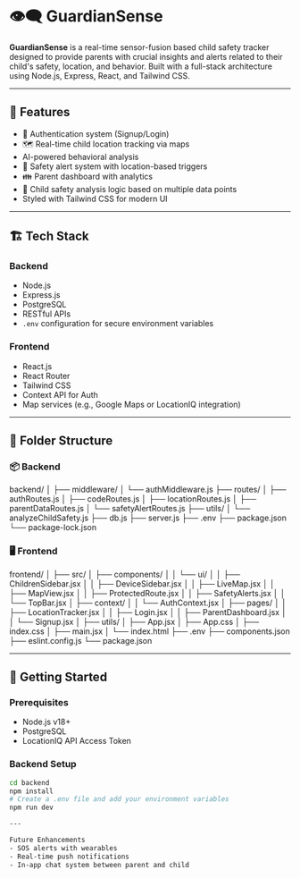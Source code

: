 # 👁️‍🗨️ GuardianSense

**GuardianSense** is a real-time sensor-fusion based child safety tracker designed to provide parents with crucial insights and alerts related to their child's safety, location, and behavior. Built with a full-stack architecture using Node.js, Express, React, and Tailwind CSS.

---

## 🧠 Features

- 🔐 Authentication system (Signup/Login)
- 🗺️ Real-time child location tracking via maps
- AI-powered behavioral analysis
- 🚨 Safety alert system with location-based triggers
- 👪 Parent dashboard with analytics
- 🧪 Child safety analysis logic based on multiple data points
- Styled with Tailwind CSS for modern UI

---

## 🏗️ Tech Stack

### Backend
- Node.js
- Express.js
- PostgreSQL
- RESTful APIs
- `.env` configuration for secure environment variables

### Frontend
- React.js
- React Router
- Tailwind CSS
- Context API for Auth
- Map services (e.g., Google Maps or LocationIQ integration)

---

## 📁 Folder Structure

### 📦 Backend
backend/
│
├── middleware/
│ └── authMiddleware.js
├── routes/
│ ├── authRoutes.js
│ ├── codeRoutes.js
│ ├── locationRoutes.js
│ ├── parentDataRoutes.js
│ └── safetyAlertRoutes.js
├── utils/
│ └── analyzeChildSafety.js
├── db.js
├── server.js
├── .env
├── package.json
└── package-lock.json


### 🖥️ Frontend
frontend/
│
├── src/
│ ├── components/
│ │ └── ui/
│ │ ├── ChildrenSidebar.jsx
│ │ ├── DeviceSidebar.jsx
│ │ ├── LiveMap.jsx
│ │ ├── MapView.jsx
│ │ ├── ProtectedRoute.jsx
│ │ ├── SafetyAlerts.jsx
│ │ └── TopBar.jsx
│ ├── context/
│ │ └── AuthContext.jsx
│ ├── pages/
│ │ ├── LocationTracker.jsx
│ │ ├── Login.jsx
│ │ ├── ParentDashboard.jsx
│ │ └── Signup.jsx
│ ├── utils/
│ ├── App.jsx
│ ├── App.css
│ ├── index.css
│ ├── main.jsx
│ └── index.html
├── .env
├── components.json
├── eslint.config.js
└── package.json


---

## 🚀 Getting Started

### Prerequisites

- Node.js v18+
- PostgreSQL
- LocationIQ API Access Token

### Backend Setup

```bash
cd backend
npm install
# Create a .env file and add your environment variables
npm run dev

---

Future Enhancements
- SOS alerts with wearables
- Real-time push notifications
- In-app chat system between parent and child
